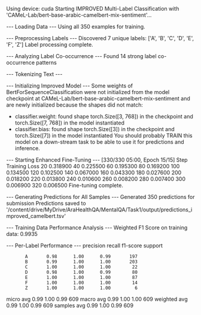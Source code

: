 
Using device: cuda
Starting IMPROVED Multi-Label Classification with 'CAMeL-Lab/bert-base-arabic-camelbert-mix-sentiment'...

--- Loading Data ---
Using all 350 examples for training.

--- Preprocessing Labels ---
Discovered 7 unique labels: ['A', 'B', 'C', 'D', 'E', 'F', 'Z']
Label processing complete.

--- Analyzing Label Co-occurrence ---
Found 14 strong label co-occurrence patterns

--- Tokenizing Text ---

--- Initializing Improved Model ---
Some weights of BertForSequenceClassification were not initialized from the model checkpoint at CAMeL-Lab/bert-base-arabic-camelbert-mix-sentiment and are newly initialized because the shapes did not match:
- classifier.weight: found shape torch.Size([3, 768]) in the checkpoint and torch.Size([7, 768]) in the model instantiated
- classifier.bias: found shape torch.Size([3]) in the checkpoint and torch.Size([7]) in the model instantiated
You should probably TRAIN this model on a down-stream task to be able to use it for predictions and inference.

--- Starting Enhanced Fine-Tuning ---
 [330/330 05:00, Epoch 15/15]
Step	Training Loss
20	0.318900
40	0.225500
60	0.195300
80	0.169200
100	0.134500
120	0.102500
140	0.067000
160	0.043300
180	0.027600
200	0.018200
220	0.013800
240	0.010600
260	0.008200
280	0.007400
300	0.006900
320	0.006500
Fine-tuning complete.

--- Generating Predictions for All Samples ---
Generated 350 predictions for submission
Predictions saved to '/content/drive/MyDrive/AraHealthQA/MentalQA/Task1/output/predictions_improved_camelbert.tsv'

--- Training Data Performance Analysis ---
Weighted F1 Score on training data: 0.9935

--- Per-Label Performance ---
              precision    recall  f1-score   support

           A       0.98      1.00      0.99       197
           B       0.99      1.00      1.00       203
           C       1.00      1.00      1.00        22
           D       0.98      1.00      0.99        80
           E       1.00      1.00      1.00        87
           F       1.00      1.00      1.00        14
           Z       1.00      1.00      1.00         6

   micro avg       0.99      1.00      0.99       609
   macro avg       0.99      1.00      1.00       609
weighted avg       0.99      1.00      0.99       609
 samples avg       0.99      1.00      0.99       609
